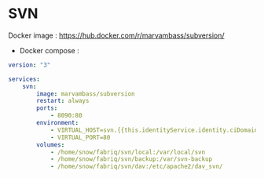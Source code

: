 SVN
==============

Docker image : https://hub.docker.com/r/marvambass/subversion/

* Docker compose :

```yml
version: "3"

services:
    svn:
        image: marvambass/subversion
        restart: always
        ports:
            - 8090:80
        environment:
            - VIRTUAL_HOST=svn.{{this.identityService.identity.ciDomain}}
            - VIRTUAL_PORT=80  
        volumes:
            - /home/snow/fabriq/svn/local:/var/local/svn
            - /home/snow/fabriq/svn/backup:/var/svn-backup
            - /home/snow/fabriq/svn/dav:/etc/apache2/dav_svn/

```